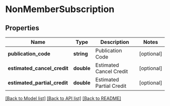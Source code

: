 # NonMemberSubscription

## Properties
Name | Type | Description | Notes
------------ | ------------- | ------------- | -------------
**publication_code** | **string** | Publication Code | [optional] 
**estimated_cancel_credit** | **double** | Estimated Cancel Credit | [optional] 
**estimated_partial_credit** | **double** | Estimated Partial Credit | [optional] 

[[Back to Model list]](../README.md#documentation-for-models) [[Back to API list]](../README.md#documentation-for-api-endpoints) [[Back to README]](../README.md)


